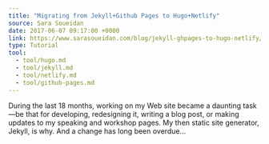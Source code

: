 ```yaml
---
title: "Migrating from Jekyll+Github Pages to Hugo+Netlify"
source: Sara Soueidan
date: 2017-06-07 09:17:00 +0000
link: https://www.sarasoueidan.com/blog/jekyll-ghpages-to-hugo-netlify/
type: Tutorial
tool:
  - tool/hugo.md
  - tool/jekyll.md
  - tool/netlify.md
  - tool/github-pages.md
---
```

During the last 18 months, working on my Web site became a daunting task—be that for developing, redesigning it, writing a blog post, or making updates to my speaking and workshop pages. My then static site generator, Jekyll, is why. And a change has long been overdue...
